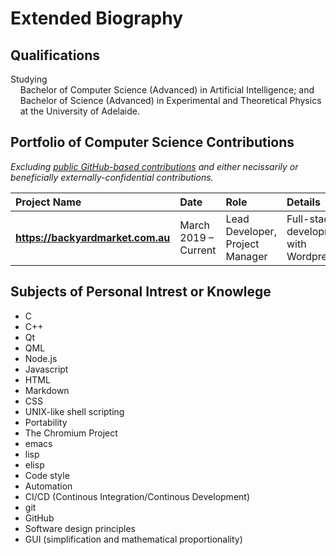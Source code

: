 # Extended Biography

## Qualifications

Studying<br/>
&nbsp;&nbsp;&nbsp;&nbsp;Bachelor of Computer Science (Advanced) in Artificial Intelligence; and<br/>
&nbsp;&nbsp;&nbsp;&nbsp;Bachelor of Science (Advanced) in Experimental and Theoretical Physics<br/>
&nbsp;&nbsp;&nbsp;&nbsp;at the University of Adelaide.<br/>

## Portfolio of Computer Science Contributions

*Excluding [public GitHub-based contributions](http://github.com/rzjnzk) and either necissarily or beneficially externally-confidential contributions.*

| **Project Name** | **Date** | **Role** | **Details** |
| :--- | :--- | :--- | :--- |
| **https://backyardmarket.com.au** | March 2019 – Current | Lead Developer, Project Manager | Full-stack development with Wordpress |

## Subjects of Personal Intrest or Knowlege

- C
- C++
- Qt
- QML
- Node.js
- Javascript
- HTML
- Markdown
- CSS
- UNIX-like shell scripting
- Portability
- The Chromium Project
- emacs
- lisp
- elisp
- Code style
- Automation
- CI/CD (Continous Integration/Continous Development)
- git
- GitHub
- Software design principles
- GUI (simplification and mathematical proportionality)
<!--stackedit_data:
eyJoaXN0b3J5IjpbLTIwNjQzODMyMzQsMTMyODE0NzUxMCwtNj
AwMjcxMDE1XX0=
-->